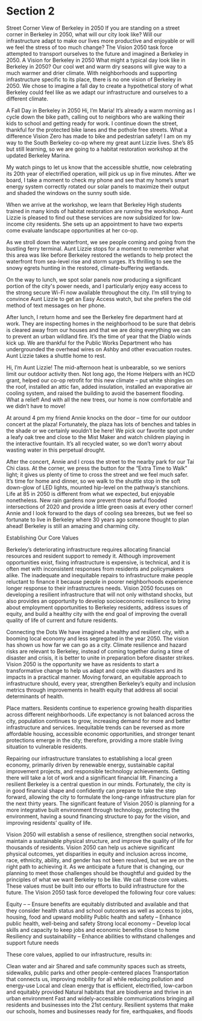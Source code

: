 # Section 2
Street Corner View of Berkeley in 2050
If you are standing on a street corner in Berkeley in 2050, what will our city look like? Will our infrastructure adapt to make our lives more productive and enjoyable or will we feel the stress of too much change? The Vision 2050 task force attempted to transport ourselves to the future and imagined a Berkeley in 2050.
A Vision for Berkeley in 2050
What might a typical day look like in Berkeley in 2050? Our cool wet and warm dry seasons will give way to a much warmer and drier climate. With neighborhoods and supporting infrastructure specific to its place, there is no one vision of Berkeley in 2050. We chose to imagine a fall day to create a hypothetical story of what Berkeley could feel like as we adapt our infrastructure and ourselves to a different climate.

A Fall Day in Berkeley in 2050
Hi, I’m Maria! It’s already a warm morning as I cycle down the bike path, calling out to neighbors who are walking their kids to school and getting ready for work. I continue down the street, thankful for the protected bike lanes and the pothole free streets. What a difference Vision Zero has made to bike and pedestrian safety! I am on my way to the South Berkeley co-op where my great aunt Lizzie lives. She’s 85 but still learning, so we are going to a habitat restoration workshop at the updated Berkeley Marina.

My watch pings to let us know that the accessible shuttle, now celebrating its 20th year of electrified operation, will pick us up in five minutes.  After we board, I take a moment to check my phone and see that my home’s smart energy system correctly rotated our solar panels to maximize their output and shaded the windows on the sunny south side.

When we arrive at the workshop, we learn that Berkeley High students trained in many kinds of habitat restoration are running the workshop.  Aunt Lizzie is pleased to find out these services are now subsidized for low-income city residents. She sets up an appointment to have two experts come evaluate landscape opportunities at her co-op.

As we stroll down the waterfront, we see people coming and going from the bustling ferry terminal. Aunt Lizzie stops for a moment to remember what this area was like before Berkeley restored the wetlands to help protect the waterfront from sea-level rise and storm surges. It’s thrilling to see the snowy egrets hunting in the restored, climate-buffering wetlands.

On the way to lunch, we spot solar panels now producing a significant portion of the city's power needs, and I particularly enjoy easy access to the strong secure Wi-Fi now available throughout the city. I’m still trying to convince Aunt Lizzie to get an Easy Access watch, but she prefers the old method of text messages on her phone.

After lunch, I return home and see the Berkeley fire department hard at work. They are inspecting homes in the neighborhood to be sure that debris is cleared away from our houses and that we are doing everything we can to prevent an urban wildland fire. It’s the time of year that the Diablo winds kick up. We are thankful for the Public Works Department who has undergrounded the overhead wires on Ashby and other evacuation routes.  Aunt Lizzie takes a shuttle home to rest.

Hi, I’m Aunt Lizzie!  The mid-afternoon heat is unbearable, so we seniors limit our outdoor activity then. Not long ago, the Home Helpers with an HCD grant, helped our co-op retrofit for this new climate – put white shingles on the roof, installed an attic fan, added insulation, installed an evaporative air cooling system, and raised the building to avoid the basement flooding.  What a relief!  And with all the new trees, our home is now comfortable and we didn’t have to move!

At around 4 pm my friend Annie knocks on the door – time for our outdoor concert at the plaza! Fortunately, the plaza has lots of benches and tables in the shade or we certainly wouldn’t be here!  We pick our favorite spot under a leafy oak tree and close to the Mist Maker and watch children playing in the interactive fountain.  It’s all recycled water, so we don’t worry about wasting water in this perpetual drought.

After the concert, Annie and I cross the street to the nearby park for our Tai Chi class. At the corner, we press the button for the “Extra Time to Walk” light; it gives us plenty of time to cross the street and we feel much safer. It’s time for home and dinner, so we walk to the shuttle stop in the soft down-glow of LED lights, mounted hip-level on the pathway’s stanchions.  Life at 85 in 2050 is different from what we expected, but enjoyable nonetheless.   New rain gardens now prevent those awful flooded intersections of 2020 and provide a little green oasis at every other corner! Annie and I look forward to the days of cooling sea breezes, but we feel so fortunate to live in Berkeley where 30 years ago someone thought to plan ahead!  Berkeley is still an amazing and charming city.




Establishing Our Core Values

Berkeley’s deteriorating infrastructure requires allocating financial resources and resident support to remedy it. Although improvement opportunities exist, fixing infrastructure is expensive, is technical, and it is often met with inconsistent responses from residents and policymakers alike. The inadequate and inequitable repairs to infrastructure make people reluctant to finance it because people in poorer neighborhoods experience longer response to their infrastructures needs. Vision 2050 focuses on developing a resilient infrastructure that will not only withstand shocks, but also provides an opportunity to develop socioeconomic resilience to bring about employment opportunities to Berkeley residents, address issues of equity, and build a healthy city with the end goal of improving the overall quality of life of current and future residents.

Connecting the Dots
We have imagined a healthy and resilient city, with a booming local economy and less segregated in the year 2050. The vision has shown us how far we can go as a city. Climate resilience and hazard risks are relevant to Berkeley, instead of coming together during a time of disaster and crisis, it is better to unite in preparation before disaster strikes. Vision 2050 is the opportunity we have as residents to start a transformative change to help us adapt and cope with disasters and its impacts in a practical manner.  Moving forward, an equitable approach to infrastructure should, every year, strengthen Berkeley’s equity and inclusion metrics through improvements in health equity that address all social determinants of health.

Place matters. Residents continue to experience growing health disparities across different neighborhoods. Life expectancy is not balanced across the city, population continues to grow, increasing demand for more and better infrastructure and services. Inequitable trends can be reversed as more affordable housing, accessible economic opportunities, and stronger tenant protections emerge in the city; therefore, providing a more stable living situation to vulnerable residents.

Repairing our infrastructure translates to establishing a local green economy, primarily driven by renewable energy, sustainable capital improvement projects, and responsible technology achievements. Getting there will take a lot of work and a significant financial lift. Financing a resilient Berkeley is a central question in our minds. Fortunately, the city is in good financial shape and confidently can prepare to take the step forward, allowing the city to formulate the long-range infrastructure plan for the next thirty years. The significant feature of Vision 2050 is planning for a more integrative built environment through technology, protecting the environment, having a sound financing structure to pay for the vision, and improving residents’ quality of life.

Vision 2050 will establish a sense of resilience, strengthen social networks, maintain a sustainable physical structure, and improve the quality of life for thousands of residents. Vision 2050 can help us achieve significant physical outcomes, yet disparities in equity and inclusion across income, race, ethnicity, ability, and gender has not been resolved, but we are on the right path to achieving it.
As we anticipate a future that is changing, our planning to meet those challenges should be thoughtful and guided by the principles of what we want Berkeley to be like. We call these core values. These values must be built into our efforts to build infrastructure for the future. The Vision 2050 task force developed the following four core values:

Equity – – Ensure benefits are equitably distributed and available and that they consider health status and school outcomes as well as access to jobs, housing, food and upward mobility
Public health and safety – Enhance public health, well-being and safety
Strong local economy – Develop local skills and capacity to keep jobs and economic benefits close to home
Resiliency and sustainability – Enhance abilities to withstand challenges and support future needs

These core values, applied to our infrastructure, results in:

Clean water and air
Shared and safe community spaces such as streets, sidewalks, public parks and other people-centered places
Transportation that connects us, improving mobility for all while reducing pollution and energy-use
Local and clean energy that is efficient, electrified, low-carbon and equitably provided
Natural habitats that are biodiverse and thrive in an urban environment
Fast and widely-accessible communications bringing all residents and businesses into the 21st century.
Resilient systems that make our schools, homes and businesses ready for fire, earthquakes, and floods
